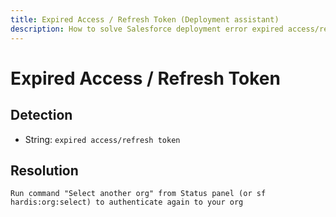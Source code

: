 ```yaml
---
title: Expired Access / Refresh Token (Deployment assistant)
description: How to solve Salesforce deployment error expired access/refresh token
---
```

<!-- markdownlint-disable MD013 -->
# Expired Access / Refresh Token

## Detection

- String: `expired access/refresh token`

## Resolution

```shell
Run command "Select another org" from Status panel (or sf hardis:org:select) to authenticate again to your org
```
